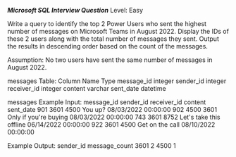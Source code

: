***Microsoft SQL Interview Question***
Level: Easy

Write a query to identify the top 2 Power Users who sent the highest number of messages on Microsoft Teams in August 2022. Display the IDs of these 2 users along with the total number of messages they sent. Output the results in descending order based on the count of the messages.

Assumption: No two users have sent the same number of messages in August 2022.

messages Table:
Column Name	     Type
message_id	     integer
sender_id	     integer
receiver_id	     integer
content	             varchar
sent_date	     datetime

messages Example Input:
message_id	    sender_id	         receiver_id	    content	                   sent_date
    901	             3601	              4500	         You up?	                  08/03/2022 00:00:00
    902	             4500	              3601	         Only if you're buying	    08/03/2022 00:00:00
    743	             3601	              8752	         Let's take this offline	  06/14/2022 00:00:00
    922	             3601	              4500	         Get on the call	          08/10/2022 00:00:00

Example Output:
sender_id	    message_count
   3601	                2
   4500	                1

